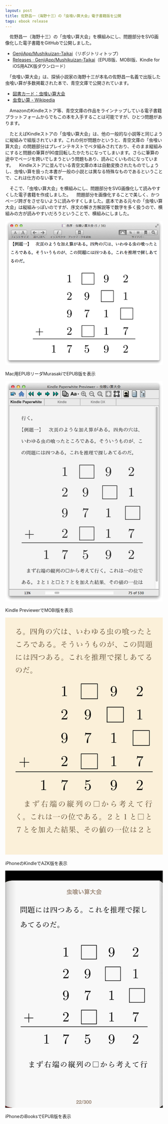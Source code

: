 ```yaml
---
layout: post
title: 佐野昌一（海野十三）の「虫喰い算大会」電子書籍版を公開
tags: ebook release
---
```

　佐野昌一（海野十三）の「虫喰い算大会」を横組みにし、問題部分をSVG画像化した電子書籍をGitHubで公開しました。

- [GenjiApp/Mushikuizan-Taikai](https://github.com/GenjiApp/Mushikuizan-Taikai)（リポジトリィトップ）
- [Releases · GenjiApp/Mushikuizan-Taikai](https://github.com/GenjiApp/Mushikuizan-Taikai/releases)（EPUB版、MOBI版、Kindle for iOS用AZK版ダウンロード）

　「虫喰い算大会」は、探偵小説家の海野十三が本名の佐野昌一名義で出版した虫喰い算が多数掲載された本で、青空文庫で公開されています。

- [図書カード：虫喰い算大会](http://www.aozora.gr.jp/cards/000160/card43533.html)
- [虫食い算 - Wikipedia](http://ja.wikipedia.org/wiki/虫食い算)

　AmazonのKindleストア等、青空文庫の作品をラインナップしている電子書籍プラットフォームからでもこの本を入手することは可能ですが、ひとつ問題があります。

　たとえばKindleストアの「虫喰い算大会」は、他の一般的な小説等と同じように縦組みで組版されています。これの何が問題かというと、青空文庫の「虫喰い算大会」の問題部分はプレインテキストでベタ組みされており、そのまま縦組みにすると問題の筆算が90度回転したかたちになってしまいます。さらに筆算の途中でページを跨いでしまうという問題もあり、読みにくいものになっています。
　Kindleストアに並んでいる青空文庫の本は自動変換されたものでしょうし、虫喰い算を扱った本書が一般の小説とは異なる特殊なものであるということで、これは仕方のない事です。

　そこで、「虫喰い算大会」を横組みにし、問題部分をSVG画像化して読みやすくした電子書籍を作成しました。
　問題部分を画像化することで美しく、かつページ跨ぎをさせないように読みやすくしました。底本である元々の「虫喰い算大会」は縦組みっぽいのですが、序文の解き方解説等で数字を多く扱うので、横組みの方が読みやすいだろうということで、横組みにしました。

![](/blog/img/20130820/murasaki.png)

Mac用EPUBリーダMurasakiでEPUB版を表示

![](/blog/img/20130820/kindle_previewer.png)

Kindle PreviewerでMOBI版を表示

![](/blog/img/20130820/kindle_ios.png)

iPhoneのKindleでAZK版を表示

![](/blog/img/20130820/ibooks_ios.png)

iPhoneのiBooksでEPUB版を表示
